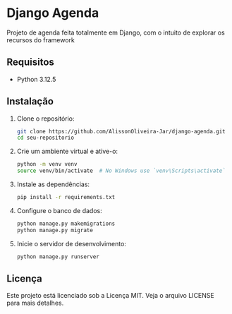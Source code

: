 # Django Agenda

Projeto de agenda feita totalmente em Django, com o intuito de explorar os recursos do framework

## Requisitos

- Python 3.12.5

## Instalação

1. Clone o repositório:

    ```bash
    git clone https://github.com/AlissonOliveira-Jar/django-agenda.git
    cd seu-repositorio
    ```

2. Crie um ambiente virtual e ative-o:

    ```bash
    python -m venv venv
    source venv/bin/activate  # No Windows use `venv\Scripts\activate`
    ```

3. Instale as dependências:

    ```bash
    pip install -r requirements.txt
    ```

4. Configure o banco de dados:

    ```bash
    python manage.py makemigrations
    python manage.py migrate
    ```

5. Inicie o servidor de desenvolvimento:

    ```bash
    python manage.py runserver
    ```

## Licença

Este projeto está licenciado sob a Licença MIT. Veja o arquivo LICENSE para mais detalhes.
